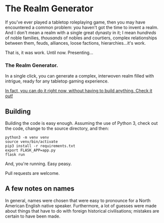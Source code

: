 # The Realm Generator
If you've ever played a tabletop roleplaying game, then you may have encountered a common problem: you haven't got the time to invent a realm. And I don't mean a realm with a single great dynasty in it; I mean *hundreds* of noble families, *thousands* of nobles and courtiers, complex relationships between them, feuds, alliances, loose factions, hierarchies...it's work.

That is, it was work. Until now. Presenting...

### The Realm Generator.

In a single click, you can generate a complex, interwoven realm filled with intrigue, ready for any tabletop gaming experience.

[In fact, you can do it right now, without having to build anything. Check it out!](https://infinite-woodland-34884.herokuapp.com/)

## Building

Building the code is easy enough. Assuming the use of Python 3, check out the code, change to the source directory, and then:

    python3 -m venv venv
    source venv/bin/activate
    pip3 install -r requirements.txt
    export FLASK_APP=app.py
    flask run

And, you're running. Easy peasy.

Pull requests are welcome.

## A few notes on names

In general, names were chosen that were easy to pronounce for a North American English native speaker. Furthermore, a lot of guesses were made about things that have to do with foreign historical civilisations; mistakes are certain to have been made.
